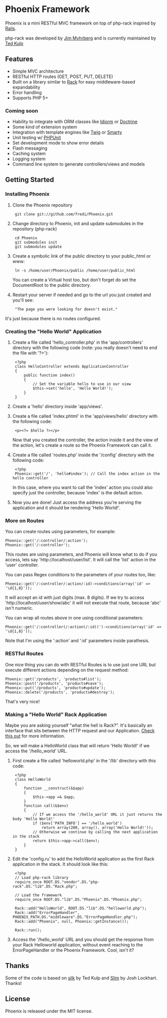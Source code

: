 # Phoenix Framework

Phoenix is a mini RESTful MVC framework on top of php-rack inspired by [Rails](http://rubyonrails.org/).

php-rack was developed by [Jim Myhrberg](https://github.com/jimeh) and is currently maintained by [Ted Kulp](https://github.com/tedkulp)

## Features

* Simple MVC architecture
* RESTful HTTP routes (GET, POST, PUT, DELETE)
* Built on a library similar to [Rack](http://rack.rubyforge.org/) for easy middleware-based expandability
* Error handling
* Supports PHP 5+

### Coming soon

* Hability to integrate with ORM classes like [Idiorm](https://github.com/j4mie/idiorm) or [Doctrine](http://www.doctrine-project.org/)
* Some kind of extension system
* Integration with template engines like [Twig](http://www.twig-project.org/) or [Smarty](http://www.smarty.net/)
* Unit testing w/ [PHPUnit](https://github.com/sebastianbergmann/phpunit/)
* Set development mode to show error details
* Flash messaging
* Caching system
* Logging system
* Command line system to generate controllers/views and models

## Getting Started

### Installing Phoenix

1. Clone the Phoenix repository

        git clone git://github.com/fredi/Phoenix.git

2. Change directory to Phoenix, init and update submodules in the repository (php-rack)

        cd Phoenix
        git submodules init
        git submodules update

3. Create a symbolic link of the public directory to your public_html or www:

        ln -s /home/user/Phoenix/public /home/user/public_html

    You can create a Virtual host too, but don't forget do set the DocumentRoot to the public directory.

4. Restart your server if needed and go to the url you just created and you'll see:

        "The page you were looking for doesn't exist."

  It's just because there is no routes configured.

### Creating the "Hello World" Application

1. Create a file called 'hello_controller.php' in the 'app/controllers' directory with the following code (note: you really doesn't need to end the file with '?>'):

        <?php
        class HelloController extends ApplicationController
        {
            public function index()
            {
                // Set the variable hello to use in our view
                $this->set('hello', 'Hello World!');
            }
        }

2. Create a 'hello' directory inside 'app/views'.
3. Create a file called 'index.phtml' in the 'app/views/hello' directory with the following code:

        <p><?= $hello ?></p>

    Now that you created the controller, the action inside it and the view of the action, let's create a route so the Phoenix Framework can call it.

4. Create a file called 'routes.php' inside the '/config' directory with the following code:

        <?php
        Phoenix::get('/', 'hello#index'); // Call the index action in the hello controller

    In this case, where you want to call the 'index' action you could also specify just the controller, because 'index' is the default action.

5. Now you are done! Just access the address you're serving the application and it should be rendering 'Hello World!'.

### More on Routes

You can create routes using parameters, for example:

    Phoenix::get('/:controller/:action');
    Phoenix::get('/:controller');

This routes are using parameters, and Phoenix will know what to do if you access, lets say 'http://localhost/user/list'. It will call the 'list' action in the 'user' controller.

You can pass Regex conditions to the parameters of your routes too, like:

    Phoenix::get('/:controller/:action/:id)->conditions(array('id' => '\d{1,8}'));

It will accept an id with just digits (max. 8 digits). If we try to access 'http://localhost/user/show/abc' it will not execute that route, because 'abc' isn't numeric.

You can wrap all routes above in one using conditional parameters:

    Phoenix::get('/:controller(/:action(/:id))')->conditions(array('id' => '\d{1,8}'));

  Note that I'm using the ':action' and ':id' parameters inside parathesis.

### RESTful Routes

One nice thing you can do with RESTful Routes is to use just one URL but execute different actions depending on the request method:

    Phoenix::get('/products', 'products#list');
    Phoenix::post('/products', 'products#save');
    Phoenix::put('/products', 'products#update');
    Phoenix::delete('/products', 'products#destroy');

That's very nice!

### Making a "Hello World" Rack Application

Maybe you are asking yourself "what the hell is Rack?". It's basically an interface that sits between the HTTP request and our Application. [Check this out](https://github.com/tedkulp/php-rack#readme) for more information.

So, we will make a HelloWorld class that will return 'Hello World!' if we access the '/hello_world' URL.

1. First create a file called 'helloworld.php' in the '/lib' directory with this code:

        <?php
        class HelloWorld
        {
            function __construct(&$app)
            {
                $this->app =& $app;
            }
            function call(&$env)
            {
                // If we access the '/hello_world' URL it just returns the body 'Hello World!'
                if ($env['PATH_INFO'] == '/hello_world')
                    return array(200, array(), array('Hello World!'));
                // Otherwise we continue by calling the next application in the stack
                return $this->app->call($env);
            }
        }

2. Edit the 'config.ru' to add the HelloWorld application as the first Rack application in the stack. It should look like this:

        <?php
        // Load php-rack library
        require_once ROOT.DS."vendor".DS."php-rack".DS."lib".DS."Rack.php";
        
        // Load the framework
        require_once ROOT.DS."lib".DS."Phoenix".DS."Phoenix.php";
        
        Rack::add("HelloWorld", ROOT.DS."lib".DS."helloworld.php");
        Rack::add("ErrorPageHandler", PHOENIX_PATH.DS."middleware".DS."ErrorPageHandler.php");
        Rack::add("Phoenix", null, Phoenix::getInstance());

        Rack::run();

3. Access the '/hello_world' URL and you should get the response from your Rack Helloworld application, without event reaching to the ErrorPageHandler or the Phoenix Framework. Cool, isn't it?

## Thanks

Some of the code is based on [silk](https://github.com/tedkulp/silk) by Ted Kulp and [Slim](https://github.com/codeguy/Slim) by Josh Lockhart. Thanks!

## License

Phoenix is released under the MIT license.